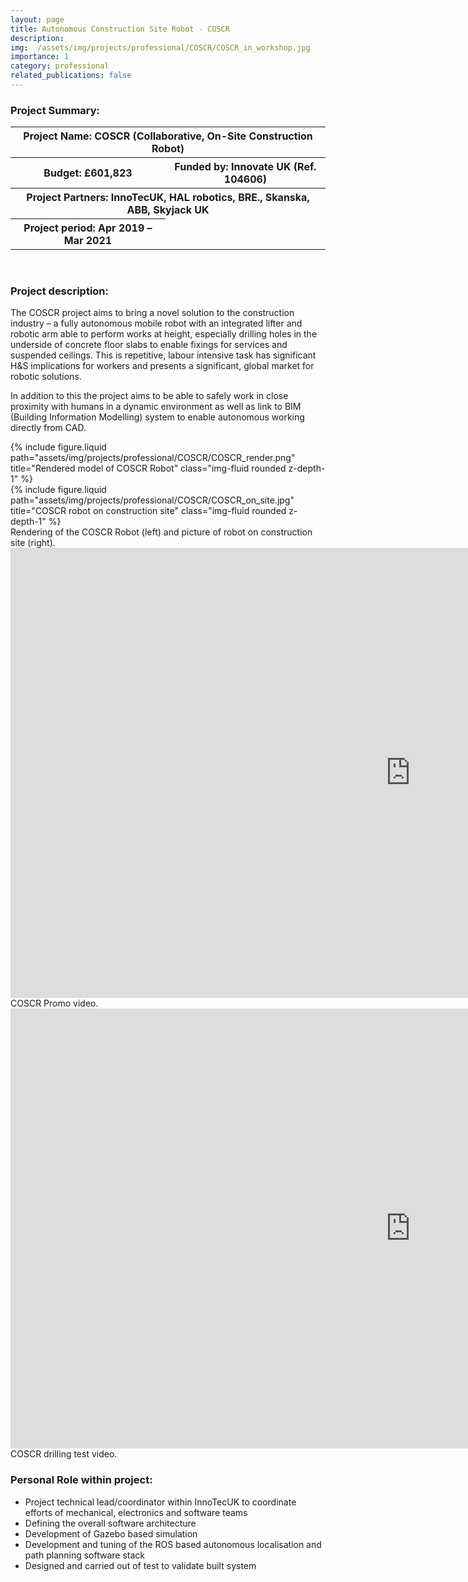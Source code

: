 ```yaml
---
layout: page
title: Autonomous Construction Site Robot - COSCR
description: 
img:  /assets/img/projects/professional/COSCR/COSCR_in_workshop.jpg
importance: 1
category: professional
related_publications: false
---
```


<h3>Project Summary: </h3>


<table>
<tr>
    <th colspan="2"> Project Name: COSCR (Collaborative, On-Site Construction Robot)</th>
</tr>
<tr>
    <th>Budget: £601,823</th>
    <th>Funded by: Innovate UK (Ref. 104606)</th>
</tr>
<tr>
    <th colspan="2">Project Partners: InnoTecUK, HAL robotics, BRE., Skanska, ABB, Skyjack UK</th>
</tr>
<tr>
    <th> Project period: Apr 2019 – Mar 2021</th>
</tr>
</table>
<br>
<h3>Project description: </h3>

The COSCR project aims to bring a novel solution to the construction industry – a fully autonomous mobile robot with an integrated lifter and robotic arm able to perform works at height, especially drilling holes in the underside of concrete floor slabs to enable fixings for services and suspended ceilings. This is repetitive, labour intensive task has significant H&S implications for workers and presents a significant, global market for robotic solutions.

In addition to this the project aims to be able to safely work in close proximity with humans in a dynamic environment as well as link to BIM (Building Information Modelling) system to enable autonomous working directly from CAD.


<div class="row align-items-end">
    <div class="col ">
        {% include figure.liquid path="assets/img/projects/professional/COSCR/COSCR_render.png" title="Rendered model of COSCR Robot" class="img-fluid rounded z-depth-1" %}
    </div>
    <div class="col">
        {% include figure.liquid path="assets/img/projects/professional/COSCR/COSCR_on_site.jpg" title="COSCR robot on construction site" class="img-fluid rounded z-depth-1" %}
    </div>
</div>
<div class="caption">
    Rendering of the COSCR Robot (left) and picture of robot on construction site (right).
</div>

<div class="row justify-content-sm-center">
    <iframe width="1280" height="720" src="https://www.youtube.com/embed/Phrv5GiUBR8" title="COSCR: A Versatile Platform for Construction Automation" frameborder="0" allow="accelerometer; autoplay; clipboard-write; encrypted-media; gyroscope; picture-in-picture; web-share" referrerpolicy="strict-origin-when-cross-origin" allowfullscreen>
    </iframe>

</div>
<div class="caption">
    COSCR Promo video.
</div>

<div class="row justify-content-sm-center">
    <iframe width="1280" height="704" src="https://www.youtube.com/embed/SnC7QM-tclQ" title="COSCR drilling test 2x speed" frameborder="0" allow="accelerometer; autoplay; clipboard-write; encrypted-media; gyroscope; picture-in-picture; web-share" referrerpolicy="strict-origin-when-cross-origin" allowfullscreen></iframe>
</div>
<div class="caption">
    COSCR drilling test video.
</div>


<h3>Personal Role within project: </h3>
<ul>
  <li>Project technical lead/coordinator within InnoTecUK to coordinate efforts of mechanical, electronics and software teams</li>
  <li>Defining the overall software architecture</li>
  <li>Development of Gazebo based simulation</li>
  <li>Development and tuning of the ROS based autonomous localisation and path planning software stack</li>
  <li>Designed and carried out of test to validate built system</li>
</ul>


